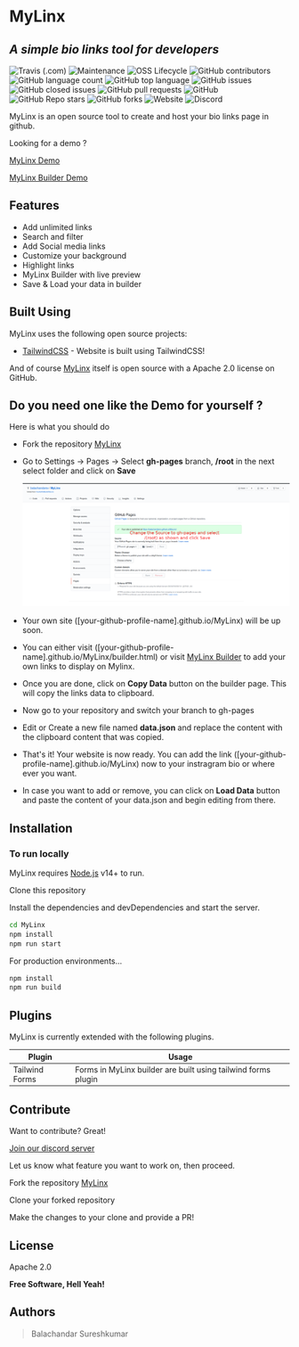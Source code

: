 # MyLinx
## _A simple bio links tool for ***developers***_


![Travis (.com)](https://img.shields.io/travis/com/youaskwebuild/MyLinx?style=for-the-badge)
![Maintenance](https://img.shields.io/maintenance/yes/2021?style=for-the-badge)
![OSS Lifecycle](https://img.shields.io/osslifecycle/youaskwebuild/MyLinx?style=for-the-badge)
![GitHub contributors](https://img.shields.io/github/contributors/youaskwebuild/MyLinx?style=for-the-badge)
![GitHub language count](https://img.shields.io/github/languages/count/youaskwebuild/MyLinx?style=for-the-badge)
![GitHub top language](https://img.shields.io/github/languages/top/youaskwebuild/MyLinx?style=for-the-badge)
![GitHub issues](https://img.shields.io/github/issues-raw/youaskwebuild/MyLinx?style=for-the-badge)
![GitHub closed issues](https://img.shields.io/github/issues-closed-raw/youaskwebuild/MyLinx?style=for-the-badge)
![GitHub pull requests](https://img.shields.io/github/issues-pr-raw/youaskwebuild/MyLinx?style=for-the-badge)
![GitHub](https://img.shields.io/github/license/youaskwebuild/MyLinx?style=for-the-badge)
![GitHub Repo stars](https://img.shields.io/github/stars/youaskwebuild/MyLinx?style=for-the-badge)
![GitHub forks](https://img.shields.io/github/forks/youaskwebuild/MyLinx?style=for-the-badge)
![Website](https://img.shields.io/website?down_message=Offline&style=for-the-badge&up_message=Online&url=https%3A%2F%2Fyouaskwebuild.github.io%2FMyLinx%2F)
![Discord](https://img.shields.io/discord/854067244274155540?style=for-the-badge)




MyLinx is an open source tool to create and host your bio links page in github. 

Looking for a demo ? 

[MyLinx Demo](https://youaskwebuild.github.io/MyLinx/)

[MyLinx Builder Demo](https://youaskwebuild.github.io/MyLinx/builder.html)

## Features

- Add unlimited links
- Search and filter 
- Add Social media links
- Customize your background
- Highlight links
- MyLinx Builder with live preview
- Save & Load your data in builder

## Built Using

MyLinx uses the following open source projects:

- [TailwindCSS] - Website is built using TailwindCSS!

And of course [MyLinx](https://github.com/YouAskWeBuild/MyLinx) itself is open source with a Apache 2.0 license on GitHub.


## Do you need one like the Demo for yourself ? 

Here is what you should do

- Fork the repository [MyLinx](https://github.com/youaskwebuild/MyLinx/fork)
- Go to Settings -> Pages -> Select **gh-pages** branch, **/root** in the next select folder and click on **Save**

   ![Example](./how-to-use.png)
- Your own site ([your-github-profile-name].github.io/MyLinx) will be up soon.

- You can either visit ([your-github-profile-name].github.io/MyLinx/builder.html) or visit [MyLinx Builder](https://youaskwebuild.github.io/MyLinx/builder.html) to add your own links to display on Mylinx.

- Once you are done, click on **Copy Data** button on the builder page. This will copy the links data to clipboard. 

- Now go to your repository and switch your branch to gh-pages

- Edit or Create a new file named **data.json** and replace the content with the clipboard content that was copied.

- That's it! Your website is now ready. You can add the link ([your-github-profile-name].github.io/MyLinx) now to your instragram bio or where ever you want.

- In case you want to add or remove, you can click on **Load Data** button and paste the content of your data.json and begin editing from there.




## Installation

### To run locally

MyLinx requires [Node.js](https://nodejs.org/) v14+ to run.

Clone this repository

Install the dependencies and devDependencies and start the server.

```sh
cd MyLinx
npm install
npm run start
```

For production environments...

```sh
npm install 
npm run build
```

## Plugins

MyLinx is currently extended with the following plugins.

| Plugin | Usage |
| ------ | ------ |
|Tailwind Forms | Forms in MyLinx builder are built using tailwind forms plugin 

## Contribute

Want to contribute? Great!

[Join our discord server](https://discord.gg/m7GhgH6cdt)

Let us know what feature you want to work on, then proceed. 

Fork the repository [MyLinx](https://github.com/youaskwebuild/MyLinx/fork)

Clone your forked repository
 
Make the changes to your clone and provide a PR! 


## License

Apache 2.0

**Free Software, Hell Yeah!**


   [TailwindCSS]: <https://github.com/tailwindlabs/tailwindcss>
   [Tailwind Forms]: <https://github.com/tailwindlabs/tailwindcss-forms>


## Authors

> Balachandar Sureshkumar
